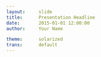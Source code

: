 ```yaml
---
layout:     slide
title:      Presentation Headline
date:       2015-01-01 12:00:00
author:     Your Name

theme:		solarized
trans:		default
---
```

<script type="text/template">  
#{{ page.title }}
##{{ page.author }}
###{{ page.date }}
<!-- Start Writing Below in Markdown -->



Leave 3 line space between content for horizontal slides.


Leave 2 line space between content for vertical slides.

<!-- End Here -->


#[Back](/../Project-Pages)
</script> 


